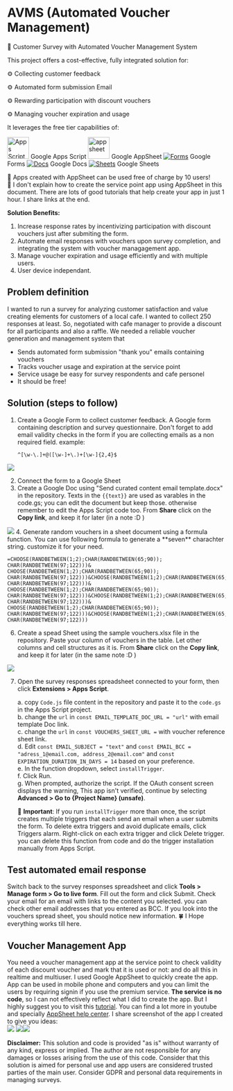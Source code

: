 # AVMS (Automated Voucher Management)
:rocket: Customer Survey with Automated Voucher Management System


This project offers a cost-effective, fully integrated solution for:

:gear: Collecting customer feedback

:gear: Automated form submission Email

:gear: Rewarding participation with discount vouchers

:gear: Managing voucher expiration and usage



It leverages the free tier capabilities of:

<a href="https://about.appsheet.com/home/"><img src="https://github.com/h4ppy0wl/myMaterials/blob/main/480px-Google_Apps_Script.svg.png" alt="Apps Script"  width="50" height="50"></a> Google Apps Script    <a href="https://script.google.com/home/start"><img src="https://github.com/h4ppy0wl/myMaterials/blob/main/app-sheet.svg" alt="appsheet"  width="50" height="50"></a> Google AppSheet    [![Forms](https://github.com/h4ppy0wl/myMaterials/blob/main/forms_2020q4_48dp.png)](https://docs.google.com/forms/) Google Forms    [![Docs](https://github.com/h4ppy0wl/myMaterials/blob/main/docs_2020q4_48dp.png)](https://docs.google.com/document/) Google Docs    [![Sheets](https://github.com/h4ppy0wl/myMaterials/blob/main/sheets_2020q4_48dp.png)](https://docs.google.com/spreadsheets/) Google Sheets


:vertical_traffic_light: Apps created with AppSheet can be used free of charge by 10 users!  
:vertical_traffic_light: I don't explain how to create the service point app using AppSheet in this document. There are lots of good tutorials that help create your app in just 1 hour. I share links at the end.

**Solution Benefits:** 
1. Increase response rates by incentivizing participation with discount vouchers just after submiting the form.
2. Automate email responses with vouchers upon survey completion, and integrating the system with voucher managagement app.
3. Manage voucher expiration and usage efficiently and with multiple users.
4. User device independant.

## Problem definition 
I wanted to run a survey for analyzing customer satisfaction and value creating elements for customers of a local cafe. I wanted to collect 250 responses at least. So, negotiated with cafe manager to provide a discount for all participants and also a raffle. We needed a reliable voucher generation and management system that
* Sends automated form submission "thank you" emails containing vouchers
* Tracks voucher usage and expiration at the service point
* Service usage be easy for survey respondents and cafe personel
* It should be free!


## Solution (steps to follow) 
1. Create a Google Form to collect customer feedback. A Google form containing description and survey questionnaire. Don't forget to add email validity checks in the form if you are collecting emails as a non required field. example:
 
   ```regex
   ^[\w-\.]+@([\w-]+\.)+[\w-]{2,4}$
   ```

<img src="https://github.com/h4ppy0wl/myMaterials/blob/main/ScreenshotForm.png">

2. Connect the form to a Google Sheet
3. Create a Google Doc using "Send curated content email template.docx" in the repository. Texts in the ```{{text}}``` are used as varables in the code.gs; you can edit the document but keep those. otherwise remember to edit the Apps Script code too. From **Share** click on the **Copy link**, and keep it for later (in a note :D )
<img src="https://github.com/h4ppy0wl/myMaterials/blob/main/ScreenshotTemplate.png"> 
4. Generate random vouchers in a sheet document using a formula function. You can use following formula to generate a **seven** charachter string. customize it for your need.

   ```
   =CHOOSE(RANDBETWEEN(1;2);CHAR(RANDBETWEEN(65;90)); CHAR(RANDBETWEEN(97;122)))& CHOOSE(RANDBETWEEN(1;2);CHAR(RANDBETWEEN(65;90)); CHAR(RANDBETWEEN(97;122)))&CHOOSE(RANDBETWEEN(1;2);CHAR(RANDBETWEEN(65;90)); CHAR(RANDBETWEEN(97;122)))& CHOOSE(RANDBETWEEN(1;2);CHAR(RANDBETWEEN(65;90)); CHAR(RANDBETWEEN(97;122)))&CHOOSE(RANDBETWEEN(1;2);CHAR(RANDBETWEEN(65;90)); CHAR(RANDBETWEEN(97;122)))& CHOOSE(RANDBETWEEN(1;2);CHAR(RANDBETWEEN(65;90)); CHAR(RANDBETWEEN(97;122)))&CHOOSE(RANDBETWEEN(1;2);CHAR(RANDBETWEEN(65;90)); CHAR(RANDBETWEEN(97;122)))
   ```

6. Create a spead Sheet using the sample vouchers.xlsx file in the repository. Paste your column of vouchers in the table. Let other columns and cell structures as it is. From **Share** click on the **Copy link**, and keep it for later (in the same note :D )
<img src="https://github.com/h4ppy0wl/myMaterials/blob/main/ScreenshotVouchers.png"> 

7. Open the survey responses spreadsheet connected to your form, then click **Extensions > Apps Script**.

    a. copy ```Code.js``` file content in the repository and paste it to the ```code.gs``` in the Apps Script project.  
    b. change the ```url``` in ```const EMAIL_TEMPLATE_DOC_URL = "url"``` with email template Doc link.  
    c. change the ```url``` in ```const VOUCHERS_SHEET_URL =``` with voucher reference sheet link.  
    d. Edit ```const EMAIL_SUBJECT = "text"``` and ```const EMAIL_BCC = "adress_1@email.com, address_2@email.com"``` and ```const EXPIRATION_DURATION_IN_DAYS = 14``` based on your preference.  
    e. In the function dropdown, select ```installTrigger```.  
    f. Click Run.  
    g. When prompted, authorize the script. If the OAuth consent screen displays the warning, This app isn't verified, continue by selecting **Advanced > Go to {Project Name} (unsafe)**.  
   
   :rotating_light: **Important**: If you run ```installTrigger``` more than once, the script creates multiple triggers that each send an email when a user submits the form. To delete extra triggers and avoid duplicate emails, click Triggers alarm. Right-click on each extra trigger and click Delete trigger. you can delete this function from code and do the trigger installation manually from Apps Script.

## Test automated email response
Switch back to the survey responses spreadsheet and click **Tools > Manage form > Go to live form**. Fill out the form and click Submit. Check your email for an email with links to the content you selected. you can check other email addresses that you entered as BCC. If you look into the vouchers spread sheet, you should notice new information. :four_leaf_clover: I Hope everything works till here.

## Voucher Management App
You need a voucher management app at the service point to check validity of each discount voucher and mark that it is used or not: and do all this in realtime and multiuser. I used Google AppSheet to quickly create the app. App can be used in mobile phone and computers and you can limit the users by requiring signin if you use the premium service. **The service is no code**, so I can not effectively reflect what I did to create the app. But I highly suggest you to visit this <a href= "https://about.appsheet.com/how-to-create-an-app/">tutorial</a>. You can find a lot more in youtube and specially <a href="https://support.google.com/appsheet/">AppSheet help center</a>. 
I share screenshot of the app I created to give you ideas:  
<img src="https://github.com/h4ppy0wl/myMaterials/blob/main/Screenshot01.png"> <img src="https://github.com/h4ppy0wl/myMaterials/blob/main/Screenshot02.png"><img src="https://github.com/h4ppy0wl/myMaterials/blob/main/Screenshot03.png">



**Disclaimer:** This solution and code is provided "as is" without warranty of any kind, express or implied. The author are not responsible for any damages or losses arising from the use of this code. Consider that this solution is aimed for personal use and app users are considered trusted parties of the main user. Consider GDPR and personal data requirements in managing surveys.
